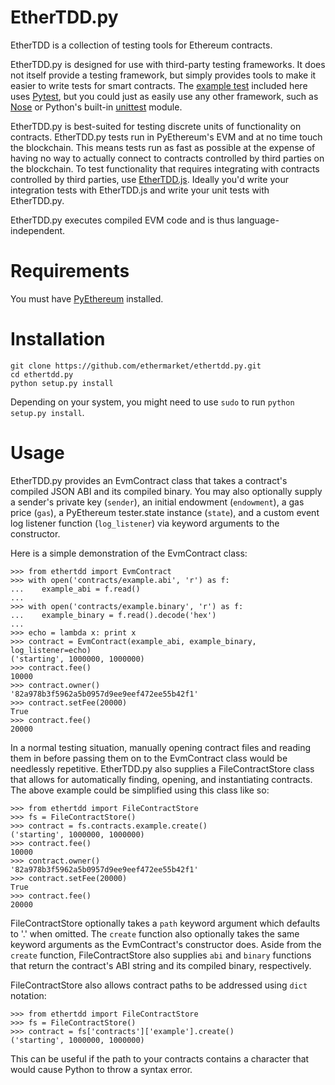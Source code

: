 # EtherTDD.py 
EtherTDD is a collection of testing tools for Ethereum contracts.

EtherTDD.py is designed for use with third-party testing frameworks. It does not itself provide a testing framework, but simply provides tools to make it easier to write tests for smart contracts. The [example test](https://raw.githubusercontent.com/ethermarket/ethertdd.py/master/test_example.py) included here uses [Pytest](http://pytest.org), but you could just as easily use any other framework, such as [Nose](https://nose.readthedocs.org) or Python's built-in [unittest](https://docs.python.org/2/library/unittest.html) module.

EtherTDD.py is best-suited for testing discrete units of functionality on contracts. EtherTDD.py tests run in PyEthereum's EVM and at no time touch the blockchain. This means tests run as fast as possible at the expense of having no way to actually connect to contracts controlled by third parties on the blockchain. To test functionality that requires integrating with contracts controlled by third parties, use [EtherTDD.js](https://github.com/ethermarket/ethertdd.js). Ideally you'd write your integration tests with EtherTDD.js and write your unit tests with EtherTDD.py.

EtherTDD.py executes compiled EVM code and is thus language-independent.

# Requirements

You must have [PyEthereum](https://github.com/ethereum/pyethereum/tree/develop) installed.

# Installation

    git clone https://github.com/ethermarket/ethertdd.py.git
    cd ethertdd.py
    python setup.py install

Depending on your system, you might need to use `sudo` to run `python setup.py install`.

# Usage

EtherTDD.py provides an EvmContract class that takes a contract's compiled JSON ABI and its compiled binary. You may also optionally supply a sender's private key (`sender`), an initial endowment (`endowment`), a gas price (`gas`), a PyEthereum tester.state instance (`state`), and a custom event log listener function (`log_listener`) via keyword arguments to the constructor.

Here is a simple demonstration of the EvmContract class:

    >>> from ethertdd import EvmContract
    >>> with open('contracts/example.abi', 'r') as f:
    ...    example_abi = f.read()
    ...
    >>> with open('contracts/example.binary', 'r') as f:
    ...    example_binary = f.read().decode('hex')
    ...
    >>> echo = lambda x: print x
    >>> contract = EvmContract(example_abi, example_binary, log_listener=echo)
    ('starting', 1000000, 1000000)
    >>> contract.fee()
    10000
    >>> contract.owner()
    '82a978b3f5962a5b0957d9ee9eef472ee55b42f1'
    >>> contract.setFee(20000)
    True
    >>> contract.fee()
    20000

In a normal testing situation, manually opening contract files and reading them in before passing them on to the EvmContract class would be needlessly repetitive. EtherTDD.py also supplies a FileContractStore class that allows for automatically finding, opening, and instantiating contracts. The above example could be simplified using this class like so:

    >>> from ethertdd import FileContractStore
    >>> fs = FileContractStore()
    >>> contract = fs.contracts.example.create()
    ('starting', 1000000, 1000000)
    >>> contract.fee()
    10000
    >>> contract.owner()
    '82a978b3f5962a5b0957d9ee9eef472ee55b42f1'
    >>> contract.setFee(20000)
    True
    >>> contract.fee()
    20000

FileContractStore optionally takes a `path` keyword argument which defaults to '.' when omitted. The `create` function also optionally takes the same keyword arguments as the EvmContract's constructor does. Aside from the `create` function, FileContractStore also supplies `abi` and `binary` functions that return the contract's ABI string and its compiled binary, respectively.

FileContractStore also allows contract paths to be addressed using `dict` notation:

    >>> from ethertdd import FileContractStore
    >>> fs = FileContractStore()
    >>> contract = fs['contracts']['example'].create()
    ('starting', 1000000, 1000000)

This can be useful if the path to your contracts contains a character that would cause Python to throw a syntax error.
